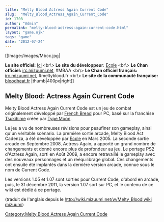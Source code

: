 ```yaml
---
title: "Melty Blood Actress Again Current Code"
slug:  "Melty_Blood_Actress_Again_Current_Code"
id: 1708
author: "Admin"
permalink: "melty-blood-actress-again-current-code.html"
layout: "game.njk"
tags: "game"
date: "2012-07-24"
---
```


\[\[Image:/images/Mbcc.jpg\|

**Le site officiel:** [Ici](http://meltyblood.info/) \<br\\\> **Le site
du développeur:** [Ecole](http://www.e56.info/mbaaps2/index.html)
\<br\\\> **Le Chan officiel:**
[irc.mizuumi.net](http://widget.mibbit.com/?settings=b0c80f1a2b7c9987a0cb0742240f9110&server=irc.mizuumi.net&channel=%23mbaa&noServerTab=false),
\#MBAA \<br\\\> **Le Chan officiel français:**
[irc.mizuumi.net](http://widget.mibbit.com/?settings=40efa8d1d131fba1f623f8f2ac86d382&server=irc.mizuumi.net&channel=%23meltyblood.fr),
\#meltyblood.fr \<br\\\> **Le site de la communauté française:**
[bloodheat.fr](http://www.bloodheat.fr) \|thumb\|400px\|right\]\]

## Melty Blood: Actress Again Current Code

Melty Blood Actress Again Current Code est un jeu de combat
originalement développé par [French
Bread](http://www13.plala.or.jp/french) pour PC, basé sur la franchise
[Tsukihime](http://www.typemoon.org/) créée par [Type
Moon](http://www.typemoon.com/).

Le jeu a vu de nombreuses révisions pour peaufiner son gameplay, ainsi
qu'un véritable scénario. La première sortie arcade, Melty Blood Act
Cadenza, a été développée par
[Ecole](http://www.e56.info/mbaaps2/index.html) en Mars 2005. La seconde
sortie arcade en Septembre 2008, Actress Again, a apporté un grand
nombre de changements et donné encore plus de profondeur au jeu. Le
portage PS2 d'Actress Again, sorti en Août 2009, a encore retravaillé le
gameplay avec des nouveaux personnages et un rééquilibrage global. Ces
changements ont ensuite été implantés dans la dernière version arcade,
connue sous le nom de Current Code.

Les versions 1.05 et 1.07 sont sorties pour Current Code, d'abord en
arcade, puis, le 31 décembre 2011, la version 1.07 sort sur PC, et le
contenu de ce wiki est dédié à ce portage.

(traduit de l'anglais depuis le [http://wiki.mizuumi.net/w/Melty_Blood
wiki
mizuumi](http://wiki.mizuumi.net/w/Melty_Blood_wiki_mizuumi "wikilink"))

[Category:Melty Blood Actress Again Current
Code](Category:Melty_Blood_Actress_Again_Current_Code "wikilink")
